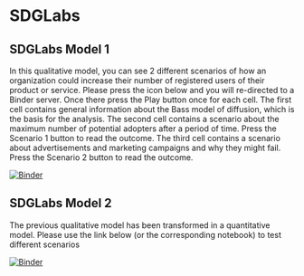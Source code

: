 # SDGLabs

## SDGLabs Model 1

In this qualitative model, you can see 2 different scenarios of how an organization could increase their number of registered users of their product or service. 
Please press the icon below and you will re-directed to a Binder server. 
Once there press the Play button once for each cell. 
The first cell contains general information about the Bass model of diffusion, which is the basis for the analysis.
The second cell contains a scenario about the maximum number of potential adopters after a period of time. Press the Scenario 1 button to read the outcome.
The third cell contains a scenario about advertisements and marketing campaigns and why they might fail. Press the Scenario 2 button to read the outcome.

[![Binder](https://mybinder.org/badge_logo.svg)](https://mybinder.org/v2/gh/gtsaples/SDGLabs/HEAD?labpath=SDGLabs_model_1.ipynb)


## SDGLabs Model 2

The previous qualitative model has been transformed in a quantitative model. Please use the link below (or the corresponding notebook) to test different scenarios

[![Binder](https://mybinder.org/badge_logo.svg)](https://mybinder.org/v2/gh/gtsaples/SDGLabs/HEAD?labpath=SDGLabs_model_2.ipynb)

